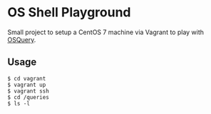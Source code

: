 # OS Shell Playground

Small project to setup a CentOS 7 machine
via Vagrant to play with [OSQuery](https://osquery.io/).

## Usage

````
$ cd vagrant
$ vagrant up
$ vagrant ssh
$ cd /queries
$ ls -l
````
